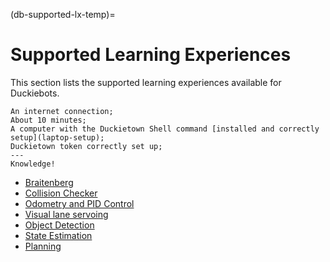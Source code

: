 (db-supported-lx-temp)=
# Supported Learning Experiences 

This section lists the supported learning experiences available for Duckiebots.

```{needget}
An internet connection;
About 10 minutes;
A computer with the Duckietown Shell command [installed and correctly setup](laptop-setup);
Duckietown token correctly set up;
---
Knowledge!
```

- [Braitenberg](https://github.com/duckietown/duckietown-lx/tree/mooc2022/braitenberg)
- [Collision Checker](https://github.com/duckietown/duckietown-lx/tree/mooc2022/collision-checker)
- [Odometry and PID Control](https://github.com/duckietown/duckietown-lx/tree/mooc2022/modcon)
- [Visual lane servoing](https://github.com/duckietown/duckietown-lx/tree/mooc2022/visual-lane-servoing)
- [Object Detection](https://github.com/duckietown/duckietown-lx/tree/mooc2022/object-detection)
- [State Estimation](https://github.com/duckietown/duckietown-lx/tree/mooc2022/state-estimation)
- [Planning](https://github.com/duckietown/duckietown-lx/tree/mooc2022/planning)

